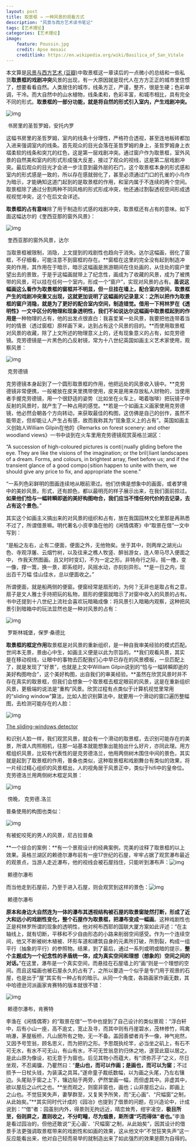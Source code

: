 ```yaml
---
layout: post
title: 取景框 → 一种风景的观看方式
description: "风景与西方艺术读书笔记"
tags: [艺术理论]
categories: [艺术理论]
image:
    feature: Poussin.jpg
    credit: Apse mosaic
    creditlink: https://en.wikipedia.org/wiki/Basilica_of_San_Vitale
---
```


本文算是[风景与西方艺术 (豆瓣)](https://link.zhihu.com/?target=https%3A//book.douban.com/subject/25795774/)中取景框这一章读后的一点微小的总结和一些私货**取景框的戏剧冲突**风景的出现，有一大原因就是现代人在方方正正的城市里住惯了，想要看看自然。人类居住的城市，线条方正，严谨，整齐，很是生硬；色彩单调，干冷。而大自然中的山水植物，线条柔和，色彩丰富，和城市相比，具有完全不同的形式。**取景框的一部分功能，就是将自然的形式引入室内，产生戏剧冲突。**

<!-- more -->

![img](https://pic3.zhimg.com/c61956bd79145f56dcbf1aa2919c2a12_b.jpg)

​                      书房里的圣哲罗姆，安托内罗

这幅书房里的圣哲罗姆，室内的线条十分理性，严格符合透视，甚至连地板砖都加入进来强调室内的线条。首先观众的目光会落在圣哲罗姆的身上，圣哲罗姆身上衣褶柔软的线条和突兀的红色，这是第一层戏剧冲突。通过窗户作为取景框，室外风景的自然美和室内的形式形成强大反差，接过了观众的视线，这是第二层戏剧冲突。最后观众的目光才会进一步注意到最外层的石门，这个取景框本身的形式感和室内的形式感是一致的，所以存在感就弱化了，甚至必须通过门口的孔雀的小鸟作为暗示，才能确知这道门起到的是取景框的作用，和室内属于不连续的两个空间。取景框除了通过分割两种不同风格的形式形成冲突，他还通过割裂透视空间形成透视视觉冲突，这个在后文会详述。


**取景框的占有意味**除了用于制造形式感的戏剧冲突，取景框还有占有的意味。如下面这幅达尔的《奎西亚那的窗外风景》：

![img](https://pic4.zhimg.com/ca8806bee0fcf8b4bf3f6156954e0c2b_b.jpg)

​                        奎西亚那的窗外风景，达尔

当取景框被限制，消隐，上文提到的戏剧性也趋向于消失。达尔这幅画，弱化了窗框，不仔细看，可能注意不到窗框的存在。**窗框在这里的完全没有起到制造冲突的作用，其作用在于暗示，暗示这幅画是旅游期间在住处画的，从住处的窗户里望出去的景致，于是乎这幅画就带上了纪念性，画成为了收藏的风景，成为了被携带的风景，可以挂在任何一个室内，形成一个“窗户”，实现对风景的占有。**虽说这幅画这么看作为取景框的窗框并不明显，但一旦挂在墙上，配合室内空间，取景框产生的戏剧冲突重又出现，这就更加说明了这幅画的记录意义：之所以把作为取景框的窗户消隐，就是为了更好的配合室内空间，制造错觉。借用一下柯林罗在《透明性》一文中区分的物理和现象透明性，我们不如说达尔这幅画中取景框起到的作用是**一种物理的占有，他的出发点很直白：我喜爱某一处风景，我要把他连带着当时的情景（透过窗框）原样画下来，达到占有这个风景的目的。**而使用取景框对风景的收藏，除了上文所述的物理意义上的，还有现象意义的占有，如克劳德镜。克劳德镜是一片黑色的凸反射镜，常为十八世纪英国如画主义艺术家使用，观察风景：

![img](https://pic3.zhimg.com/33568d3763fc2a3ed1545cc760298036_b.jpg)

​		                        克劳德镜

克劳德镜本身起到了一个圆形取景框的作用，他把远处的风景收入镜中。**克劳德镜非常便携，一般被放在皮夹里携带使用，皮夹是用来存放私人财物的，当使用者手握克劳德镜，用一个很舒适的姿势（比如坐在火车上，喝着咖啡）把玩镜子中反射的风景时，就产生了一种占用的感觉。**若是一个如画主义画家使用克劳德镜，他必然会朝各个方向转动，来获取最佳的构图，这仿佛是自己的创作，虽然不能带走，但却能让人产生占有感，故而我称其为“现象意义上的占有”。英国如画主义创始人William
Gilpin在他的《Remarks on forest scenery: and
other woodland views》一书中谈到在火车里用克劳德镜观赏英格兰湖区：

“A succession of high-coloured pictures is conti∣nually gliding before the eye. They are like the visions of the imagination; or the bril∣liant landscapes of a dream. Forms, and colours, in brightest array, fleet before us; and if the transient glance of a good compo∣sition happen to unite with them, we should give any price to fix, and appropriate the scene.”

“一系列色彩鲜明的图画连续地从眼前滑过。他们仿佛是想象中的画面，或者梦境中的美妙风景。形式，还有颜色，都以最明亮的样子展示出来，在我们面前掠过。**如果他们恰与一幅转瞬即逝的美好构图吻合，我们应当不惜任何代价的去记录，去占有这个景色**。”

其实这个如画主义搞出来的对风景的组织和占有，放在我国园林文化里那是再熟悉不过了，所谓借景嘛。明代著名小资李渔在他的《闲情偶寄》中“取景在借”一文中写到：

“是船之左右，止有二便面，便面之外，无他物矣。坐于其中，则两岸之湖光山色、寺观浮屠、云烟竹树，以及往来之樵人牧竖、醉翁游女，连人带马尽入便面之中，
作我天然图画。且又时时变幻，不为一定之形。非特舟行之际，摇一橹，变一像，撑一篙，换一景，即系缆时，风摇水动，亦刻刻异形。**是一日之内，现出百千万幅
佳山佳水，总以便面收之。”

所谓便面，就是船两侧的便窗。便窗经常是扇形的，为何？无非也是取占有之意，扇子是文人雅士手持把玩的私物，扇形的便窗就暗示了对窗中收入的风景的占有。书中还提到十八世纪上流社会喜欢玩暗箱成像：将风景引入暗箱内观察，这种把风景引到暗箱中的玩法显然也是一种对风景的占有：

![img](https://pic3.zhimg.com/672467f6c7816f33e3ee6103e2831bf6_b.jpg)         

​                      罗斯林城堡，保罗·桑德比

**取景框的框定作用**取景框是对风景的重新组织，是一种自我审美经验的模式匹配。世间本无景，景由心中生，如画主义便是以此为宗旨的。**我们观看风景，其实是在移动视线，让眼中的事物去匹配我们心中早已存在的风景模板，一旦匹配上了，就是发现了“好景”，也就是上文中William Gilpin说到的“恰与一幅转瞬即逝的美好构图吻合”，这个美好构图，出自我们的审美经验。**虽然在欣赏风景时并不存在真实的取景框，但我们会想象一个取景框去框定眼前的风景，这是在重新组织风景，更极端的说法是“重构”风景。欣赏过程有点类似于计算机视觉里常用的“sliding window”算法，比如人脸识别算法中，就要用一个滑动的窗口遍历整幅图，去检测可能存在的人脸：

![img](https://pic2.zhimg.com/509407b69fed5719307cd13662c8bd91_b.png)

[The sliding-windows detector](https://zhuanlan.zhihu.com/Sliding-Windows%20Detection)

和识别人脸一样，我们观赏风景，就会有一个滑动的取景框，去识别可能存在的美景，所谓人肉照相机，往那一站基本就能想象出能拍出什么好片，亦同此理。用方框组织风景，比较有代表性的是克劳德洛兰，他用两侧树木围住中间的景色，其实就是起到了取景框的作用，普桑也类似，这种取景框和戏剧舞台有类似的效果，将一片经过精心组织的风景框出，人的视角居于风景正中，类似于hifi中的皇帝位。克劳德洛兰用两侧树木框定风景：

![img](https://pic2.zhimg.com/123b4ff6fca2fef4f758498cf2f008e1_b.jpg)   

​                        傍晚， 克劳德.洛兰 

普桑使用的构图也类似：

![img](https://pic4.zhimg.com/1e39ff48646c9117c34f94730aecf007_b.jpg)                                          

有被蛇咬死的男人的风景，尼古拉普桑

**一个综合的案例：**有一个景观设计的经典案例，完美的诠释了取景框的以上效果。英格兰湖区的赖德尔瀑布前有一座17世纪的石屋，牢牢占据了观赏瀑布最近的观景点，当游人走近瀑布，他的视线会被石屋挡住，只能听到瀑布声：![img](https://pic1.zhimg.com/ef7946f4ab918ed7e8f41632d62834b0_b.jpg)       

​                      			赖德尔瀑布 

 而当他走到石屋前，乃至于进入石屋，则会观赏到这样的景色：![img](https://pic3.zhimg.com/542506d8ba9344e1b1a2fd68251f8136_b.png)     

​                           		赖德尔瀑布


**原本和身边大自然连为一体的瀑布其透视结构被石屋的取景窗陡然打断，形成了近大和远小的戏剧性变化，整个石屋作为取景框，把瀑布变成一幅画**。这种戏剧性也正是柯林罗所谓的现象的透明性，他对柯布西耶的国联大厦方案如此评述：“在主轴线上，就有切断，平移和不少自由形态的小路来削弱空间感受。作为一个连续空间，他又不断被树木植被、环形车道和建筑自身的元素所打破，所割裂，构成一组平行（抽象的平行）的参照物。结果，到了最后，通过一系列或明或暗的提示，**整个主题成为一个纪念性的矛盾统一体，成为真实空间和理想（想象的）空间之间的对话。**”在这里，瀑布是一个真实空间，而悬挂在石屋墙上的”画“则是一个理想的空间。而且这幅画也被石屋永久的占有了，之所以要造一个似乎是专门用于观景的石屋，也是出于”屋“其实有一种占有的暗示。从同一个角度，各路画家作画无数，其中哈德逊河派画家肯赛特的版本就很不错：

![img](https://pic1.zhimg.com/8fc1a493d5c30b3da2e4d06a1fd3235c_b.jpg)        

​                       赖德尔瀑布，肯赛特

李渔在《闲情偶寄》的“取景在借”一节中也提到了自己设计的类似景观：“浮白轩中，后有小山一座，高不逾丈，宽止及寻，而其中则有丹崖碧水，茂林修竹，鸣禽响瀑，茅屋板桥，凡山居所有之物，无一不备。盖因善塑者肖予一像，神气宛然，又因予号笠翁，顾名思义，而为把钓之形。予思既执纶竿，必当坐之矶上，有石不可无水，有水不可无山，有山有水，不可无笠翁息钓归休之地，遂营此窟以居之。是此山原为像设，初无意于为窗也。后见其物小而蕴大，有“须弥芥子”之义，尽日坐观，不忍阖牖，乃瞿然曰：“**是山也，而可以作画；是画也，而可以为窗**；不过损予一日杖头钱，为装潢之具耳。”遂命童子裁纸数幅，以为画之头尾，乃左右镶边。头尾贴于窗之上下，镶边贴于两旁，俨然堂画一幅，而但虚其中。非虚其中，欲以屋后之山代之也。**坐而观之，则窗非窗也，画也；山非屋后之山，即画上之山也。不觉狂笑失声，妻孥群至，又复笑予所笑，而“无心画”、“尺幅窗”之制，从此始矣。”**其实同时代计成的《园冶》也提到了借景的问题，在兴造论中，计成说到：““借”者：园虽别内外，得景则无拘远近，晴峦耸秀，绀宇凌空，**极目所至，俗则屏之，嘉则收之，不分町疃，尽为烟景，斯所谓“巧而得体”者也。**”李渔是看过园冶的，但他还敢说“'无心画'、'尺幅窗'之制，从此始矣“，因其设计的借景手法更强调取景框带来的戏剧性和如画的效果，这从他文中”不觉狂笑失声“这一反应能看出来，他对自己轻而易举的就制造出来了如此强烈的效果是颇为自得的。



